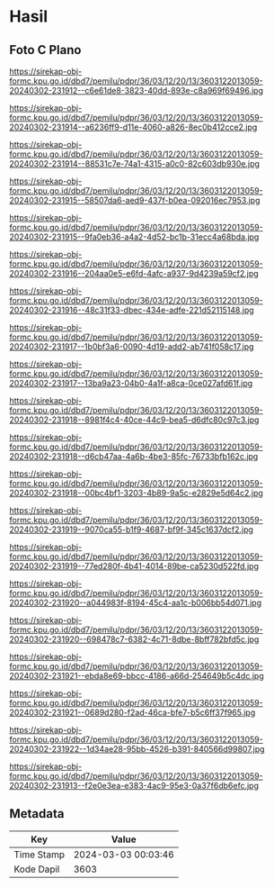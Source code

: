 # Hasil

## Foto C Plano

https://sirekap-obj-formc.kpu.go.id/dbd7/pemilu/pdpr/36/03/12/20/13/3603122013059-20240302-231912--c6e61de8-3823-40dd-893e-c8a969f69496.jpg

https://sirekap-obj-formc.kpu.go.id/dbd7/pemilu/pdpr/36/03/12/20/13/3603122013059-20240302-231914--a6236ff9-d11e-4060-a826-8ec0b412cce2.jpg

https://sirekap-obj-formc.kpu.go.id/dbd7/pemilu/pdpr/36/03/12/20/13/3603122013059-20240302-231914--88531c7e-74a1-4315-a0c0-82c603db930e.jpg

https://sirekap-obj-formc.kpu.go.id/dbd7/pemilu/pdpr/36/03/12/20/13/3603122013059-20240302-231915--58507da6-aed9-437f-b0ea-092016ec7953.jpg

https://sirekap-obj-formc.kpu.go.id/dbd7/pemilu/pdpr/36/03/12/20/13/3603122013059-20240302-231915--9fa0eb36-a4a2-4d52-bc1b-31ecc4a68bda.jpg

https://sirekap-obj-formc.kpu.go.id/dbd7/pemilu/pdpr/36/03/12/20/13/3603122013059-20240302-231916--204aa0e5-e6fd-4afc-a937-9d4239a59cf2.jpg

https://sirekap-obj-formc.kpu.go.id/dbd7/pemilu/pdpr/36/03/12/20/13/3603122013059-20240302-231916--48c31f33-dbec-434e-adfe-221d52115148.jpg

https://sirekap-obj-formc.kpu.go.id/dbd7/pemilu/pdpr/36/03/12/20/13/3603122013059-20240302-231917--1b0bf3a6-0090-4d19-add2-ab741f058c17.jpg

https://sirekap-obj-formc.kpu.go.id/dbd7/pemilu/pdpr/36/03/12/20/13/3603122013059-20240302-231917--13ba9a23-04b0-4a1f-a8ca-0ce027afd61f.jpg

https://sirekap-obj-formc.kpu.go.id/dbd7/pemilu/pdpr/36/03/12/20/13/3603122013059-20240302-231918--8981f4c4-40ce-44c9-bea5-d6dfc80c97c3.jpg

https://sirekap-obj-formc.kpu.go.id/dbd7/pemilu/pdpr/36/03/12/20/13/3603122013059-20240302-231918--d6cb47aa-4a6b-4be3-85fc-76733bfb162c.jpg

https://sirekap-obj-formc.kpu.go.id/dbd7/pemilu/pdpr/36/03/12/20/13/3603122013059-20240302-231918--00bc4bf1-3203-4b89-9a5c-e2829e5d64c2.jpg

https://sirekap-obj-formc.kpu.go.id/dbd7/pemilu/pdpr/36/03/12/20/13/3603122013059-20240302-231919--9070ca55-b1f9-4687-bf9f-345c1637dcf2.jpg

https://sirekap-obj-formc.kpu.go.id/dbd7/pemilu/pdpr/36/03/12/20/13/3603122013059-20240302-231919--77ed280f-4b41-4014-89be-ca5230d522fd.jpg

https://sirekap-obj-formc.kpu.go.id/dbd7/pemilu/pdpr/36/03/12/20/13/3603122013059-20240302-231920--a044983f-8194-45c4-aa1c-b006bb54d071.jpg

https://sirekap-obj-formc.kpu.go.id/dbd7/pemilu/pdpr/36/03/12/20/13/3603122013059-20240302-231920--698478c7-6382-4c71-8dbe-8bff782bfd5c.jpg

https://sirekap-obj-formc.kpu.go.id/dbd7/pemilu/pdpr/36/03/12/20/13/3603122013059-20240302-231921--ebda8e69-bbcc-4186-a66d-254649b5c4dc.jpg

https://sirekap-obj-formc.kpu.go.id/dbd7/pemilu/pdpr/36/03/12/20/13/3603122013059-20240302-231921--0689d280-f2ad-46ca-bfe7-b5c6ff37f965.jpg

https://sirekap-obj-formc.kpu.go.id/dbd7/pemilu/pdpr/36/03/12/20/13/3603122013059-20240302-231922--1d34ae28-95bb-4526-b391-840566d99807.jpg

https://sirekap-obj-formc.kpu.go.id/dbd7/pemilu/pdpr/36/03/12/20/13/3603122013059-20240302-231913--f2e0e3ea-e383-4ac9-95e3-0a37f6db6efc.jpg


## Metadata

| Key        | Value               |
| ---------- | ------------------- |
| Time Stamp | 2024-03-03 00:03:46 |
| Kode Dapil | 3603                |



